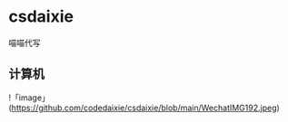 # csdaixie
喵喵代写
## 计算机
!「image」(https://github.com/codedaixie/csdaixie/blob/main/WechatIMG192.jpeg)
